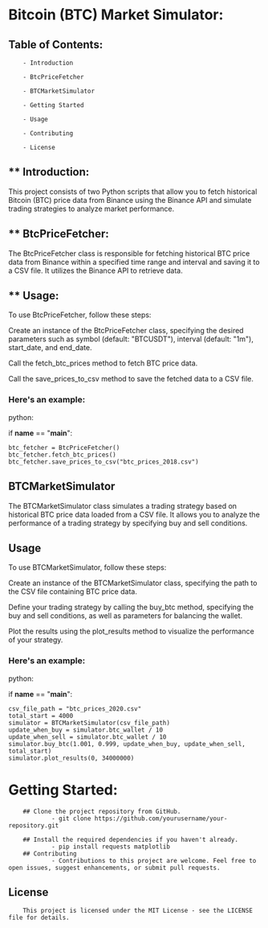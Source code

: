 # Bitcoin (BTC) Market Simulator:
        
## Table of Contents:
        
        - Introduction
        
        - BtcPriceFetcher
        
        - BTCMarketSimulator
        
        - Getting Started
        
        - Usage
        
        - Contributing
        
        - License
        
## ** Introduction:
This project consists of two Python scripts that allow you to fetch historical Bitcoin (BTC) price data from Binance using the Binance API and simulate trading strategies to analyze market performance.

## ** BtcPriceFetcher:
The BtcPriceFetcher class is responsible for fetching historical BTC price data from Binance within a specified time range and interval and saving it to a CSV file. It utilizes the Binance API to retrieve data.

## ** Usage:
To use BtcPriceFetcher, follow these steps:

Create an instance of the BtcPriceFetcher class, specifying the desired parameters such as symbol (default: "BTCUSDT"), interval (default: "1m"), start_date, and end_date.

Call the fetch_btc_prices method to fetch BTC price data.

Call the save_prices_to_csv method to save the fetched data to a CSV file.

### Here's an example:

python:

if __name__ == "__main__":

    btc_fetcher = BtcPriceFetcher()
    btc_fetcher.fetch_btc_prices()
    btc_fetcher.save_prices_to_csv("btc_prices_2018.csv")

## BTCMarketSimulator
The BTCMarketSimulator class simulates a trading strategy based on historical BTC price data loaded from a CSV file. It allows you to analyze the performance of a trading strategy by specifying buy and sell conditions.

## Usage
To use BTCMarketSimulator, follow these steps:

Create an instance of the BTCMarketSimulator class, specifying the path to the CSV file containing BTC price data.

Define your trading strategy by calling the buy_btc method, specifying the buy and sell conditions, as well as parameters for balancing the wallet.

Plot the results using the plot_results method to visualize the performance of your strategy.

### Here's an example:
python:

if __name__ == "__main__":

    csv_file_path = "btc_prices_2020.csv"
    total_start = 4000
    simulator = BTCMarketSimulator(csv_file_path)
    update_when_buy = simulator.btc_wallet / 10
    update_when_sell = simulator.btc_wallet / 10    
    simulator.buy_btc(1.001, 0.999, update_when_buy, update_when_sell, total_start)
    simulator.plot_results(0, 34000000)
    

# Getting Started:
        ## Clone the project repository from GitHub.
                - git clone https://github.com/yourusername/your-repository.git
        
        ## Install the required dependencies if you haven't already.
                - pip install requests matplotlib
        ## Contributing
                - Contributions to this project are welcome. Feel free to open issues, suggest enhancements, or submit pull requests.

## License
        This project is licensed under the MIT License - see the LICENSE file for details.

